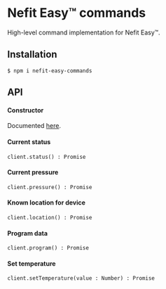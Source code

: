 # Nefit Easy™ commands

High-level command implementation for Nefit Easy™.

## Installation

```
$ npm i nefit-easy-commands
```

## API

#### Constructor

Documented [here](https://github.com/robertklep/nefit-easy-core#constructor).

#### Current status

```
client.status() : Promise
```

#### Current pressure

```
client.pressure() : Promise
```

#### Known location for device

```
client.location() : Promise
```

#### Program data

```
client.program() : Promise
```

#### Set temperature

```
client.setTemperature(value : Number) : Promise
```
